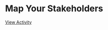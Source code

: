 # Map Your Stakeholders

[View Activity](https://pair-code.github.io/datacardsplaybook/activities/map-your-stakeholders)
